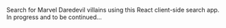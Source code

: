 Search for Marvel Daredevil villains using this React client-side search app. In progress and to be continued...
